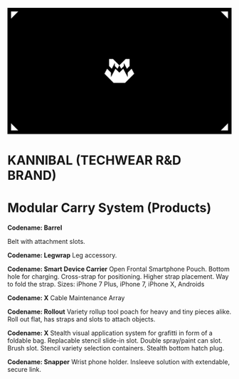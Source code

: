![](assets/kannibal-banner.png)

# KANNIBAL (TECHWEAR R&D BRAND)

# Modular Carry System (Products)

**Codename: Barrel**

Belt with attachment slots.

**Codename: Legwrap**
Leg accessory.

**Codename: Smart Device Carrier**
Open Frontal Smartphone Pouch. Bottom hole for charging. Cross-strap for positioning. Higher strap placement. Way to fold the strap. Sizes: iPhone 7 Plus, iPhone 7, iPhone X, Androids

**Codename: X**
Cable Maintenance Array

**Codename: Rollout**
Variety rollup tool poach for heavy and tiny pieces alike. Roll out flat, has straps and slots to attach objects.

**Codename: X**
Stealth visual application system for grafitti in form of a foldable bag. Replacable stencil slide-in slot. Double spray/paint can slot. Brush slot. Stencil variety selection containers. Stealth bottom hatch plug.

**Codename: Snapper**
Wrist phone holder. Insleeve solution with extendable, secure link.


